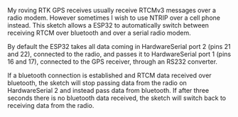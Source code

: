My roving RTK GPS receives usually receive RTCMv3 messages over a radio modem.  However sometimes I wish to use NTRIP over a cell phone instead. This sketch allows a ESP32 to automatically switch between receiving RTCM over bluetooth and over a serial radio modem.

By default the ESP32 takes all data coming in HardwareSerial port 2 (pins 21 and 22), connected to the radio, and passes it to HardwareSerial port 1 (pins 16 and 17), connected to the GPS receiver, through an RS232 converter.

If a bluetooth connection is established and RTCM data received over bluetooth, the sketch will stop passing data from the radio on HardwareSerial 2 and instead pass data from bluetooth.  If after three seconds there is no bluetooth data received, the sketch will switch back to receiving data from the radio.

